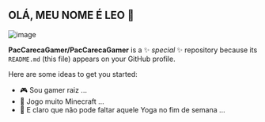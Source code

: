 ## OLÁ, MEU NOME É LEO 👋

![image](https://media.tenor.com/R_DYAHuCZe0AAAAi/steve-steve-dance.gif)


**PacCarecaGamer/PacCarecaGamer** is a ✨ _special_ ✨ repository because its `README.md` (this file) appears on your GitHub profile.

Here are some ideas to get you started:

- 🎮 Sou gamer raiz ...
- 🏀 Jogo muito Minecraft ...
- 👯 E claro que não pode faltar aquele Yoga no fim de semana ...
